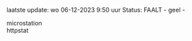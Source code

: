 laatste update: 
wo 06-12-2023  9:50   uur 
Status: FAALT - geel - 
<div class="service Y">microstation</div><div class="service G">httpstat</div>